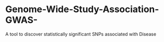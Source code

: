 # Genome-Wide-Study-Association-GWAS-
A tool to discover statistically significant SNPs associated with Disease
